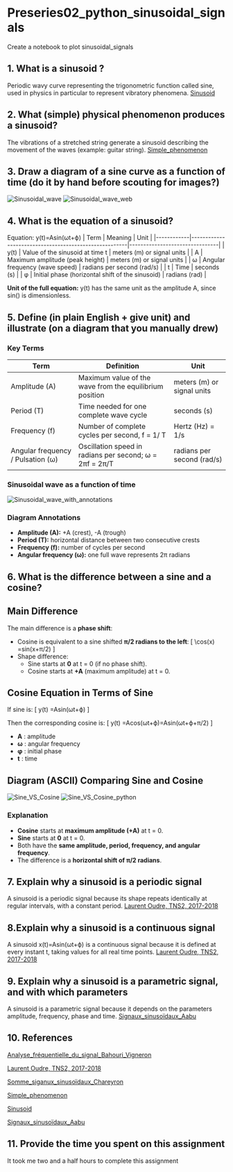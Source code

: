 # Preseries02_python_sinusoidal_signals
 Create a notebook to plot sinusoidal_signals

## 1. What is a sinusoid ?
 Periodic wavy curve representing the trigonometric function called sine, used in physics in particular to represent vibratory phenomena.
 [Sinusoid](https://www.cnrtl.fr/lexicographie/sinuso%C3%AFde)


 ## 2. What (simple) physical phenomenon produces a sinusoid?

The vibrations of a stretched string generate a sinusoid describing the movement of the waves (example: guitar string).
[Simple_phenomenon](https://moodle.luniversitenumerique.fr/course/view.php?id=171)

## 3. Draw a diagram of a sine curve as a function of time (do it by hand before scouting for images?)
![Sinusoidal_wave](image/Sinusoidal_wave.jpeg)
![Sinusoidal_wave_web](image/sinusoidal_wave_web.jpg)

## 4. What is the equation of a sinusoid?
Equation: y(t)=Asin(ωt+ϕ)
| Term       | Meaning                                               | Unit                           |
|------------|-------------------------------------------------------|--------------------------------|
| y(t)       | Value of the sinusoid at time t                      | meters (m) or signal units     |
| A          | Maximum amplitude (peak height)                      | meters (m) or signal units     |
| ω          | Angular frequency (wave speed)                       | radians per second (rad/s)     |
| t          | Time                                                  | seconds (s)                    |
| φ          | Initial phase (horizontal shift of the sinusoid)    | radians (rad)                  |

**Unit of the full equation:** y(t) has the same unit as the amplitude A, since sin() is dimensionless.

## 5. Define (in plain English + give unit) and illustrate (on a diagram that you manually drew)

### Key Terms

| Term        | Definition                                                       | Unit                         |
|------------|------------------------------------------------------------------|-------------------------------|
| Amplitude (A) | Maximum value of the wave from the equilibrium position        | meters (m) or signal units   |
| Period (T)    | Time needed for one complete wave cycle                         | seconds (s)                  |
| Frequency (f) | Number of complete cycles per second, f = 1/ T                           | Hertz (Hz) = 1/s           |
| Angular frequency / Pulsation (ω) | Oscillation speed in radians per second; ω = 2πf = 2π/T | radians per second (rad/s) |

### Sinusoidal wave as a function of time
![Sinusoidal_wave_with_annotations](image/Sinusoidal_wave_annotations.jpeg)


### Diagram Annotations
- **Amplitude (A):** +A (crest), -A (trough)  
- **Period (T):** horizontal distance between two consecutive crests  
- **Frequency (f):** number of cycles per second  
- **Angular frequency (ω):** one full wave represents 2π radians

## 6. What is the difference between a sine and a cosine?

## Main Difference
The main difference is a **phase shift**:
- Cosine is equivalent to a sine shifted **π/2 radians to the left**:
  \[
  \cos(x) =sin(x+π/2)
  \]
- Shape difference:
  - Sine starts at **0** at t = 0 (if no phase shift).
  - Cosine starts at **+A** (maximum amplitude) at t = 0.

## Cosine Equation in Terms of Sine
If sine is:
\[
y(t) =Asin(ωt+ϕ)
\]

Then the corresponding cosine is:
\[
y(t) =Acos(ωt+ϕ)=Asin(ωt+ϕ+π/2)
\]

- **A** : amplitude 
- **ω** : angular frequency  
- **φ** : initial phase  
- **t** : time  

## Diagram (ASCII) Comparing Sine and Cosine
![Sine_VS_Cosine](image/Sine_Cosine.jpeg)
![Sine_VS_Cosine_python](image/Sine_Cosine_python.png)

### Explanation
- **Cosine** starts at **maximum amplitude (+A)** at t = 0.  
- **Sine** starts at **0** at t = 0.  
- Both have the **same amplitude, period, frequency, and angular frequency**.  
- The difference is a **horizontal shift of π/2 radians**.

## 7. Explain why a sinusoid is a periodic signal
A sinusoid is a periodic signal because its shape repeats identically at regular intervals, with a constant period.
[Laurent Oudre, TNS2, 2017-2018](https://www.laurentoudre.fr/tns/TNS2_hand.pdf)

## 8.Explain why a sinusoid is a continuous signal
A sinusoid x(t)=Asin(ωt+ϕ) is a continuous signal because it is defined at every instant t, taking values for all real time points.
[Laurent Oudre, TNS2, 2017-2018](https://www.laurentoudre.fr/tns/TNS2_hand.pdf)

## 9. Explain why a sinusoid is a parametric signal, and with which parameters
A sinusoid is a parametric signal because it depends on the parameters amplitude, frequency, phase and time.
[Signaux_sinusoïdaux_Aabu](https://zestedesavoir.com/tutoriels/2451/les-signaux-sinusoidaux-en-physique/les-signaux-sinusoidaux/)

## 10. References
[Analyse_fréquentielle_du_signal_Bahouri_Vigneron](https://hal.science/hal-02350738/file/AFS.pdf)

[Laurent Oudre, TNS2, 2017-2018](https://www.laurentoudre.fr/tns/TNS2_hand.pdf)

[Somme_siganux_sinusoïdaux_Chareyron](https://culturesciencesphysique.ens-lyon.fr/pdf/somme-sinus-python.pdf)

[Simple_phenomenon](https://moodle.luniversitenumerique.fr/course/view.php?id=171)

[Sinusoid](https://www.cnrtl.fr/lexicographie/sinuso%C3%AFde)

[Signaux_sinusoïdaux_Aabu](https://zestedesavoir.com/tutoriels/2451/les-signaux-sinusoidaux-en-physique/les-signaux-sinusoidaux/)

## 11. Provide the time you spent on this assignment
It took me two and a half hours to complete this assignment